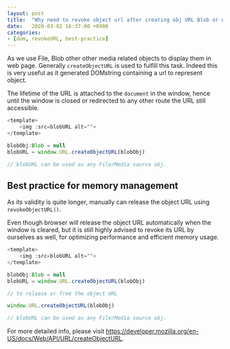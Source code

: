 ```yaml
---
layout: post
title:  "Why need to revoke object url after creating obj URL Blob or other objects? "
date:   2020-03-02 16:37:00 +0900
categories: 
- [dom, revokeURL, best-practice]
---
```


As we use File, Blob other other media related objects to display them in web page. Generally `createObjectURL` is used to fulfill this task. Indeed this is very useful as it generated DOMstring containing a url to represent object.

The lifetime of the URL is attached to the `document` in the window, hence until the window is closed or redirected to any other route the URL still accessible.

```js
<template>
    <img :src=blobURL alt="">
</template>

blobObj:Blob = null
blobURL = window.URL.createObjectURL(blobObj)

// blobURL can be used as any File/Media source obj.
```

## Best practice for memory management

As its validity is quite longer, manually can release the object URL using `revokeObjectURL()`.

Even though browser will release the object URL automatically when the window is cleared, but it is still highly advised to revoke its URL by ourselves as well, for optimizing performance and efficient memory usage.

```js
<template>
    <img :src=blobURL alt="">
</template>

blobObj:Blob = null
blobURL = window.URL.createObjectURL(blobObj)

// to release or free the object URL

window.URL.createObjectURL(blobObj)

// blobURL can be used as any File/Media source obj.
```

For more detailed info, please visit <https://developer.mozilla.org/en-US/docs/Web/API/URL/createObjectURL>.